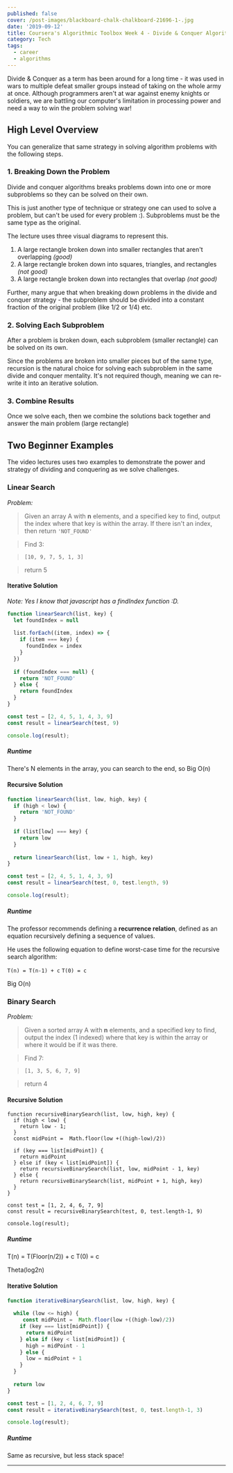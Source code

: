 ```yaml
---
published: false
cover: /post-images/blackboard-chalk-chalkboard-21696-1-.jpg
date: '2019-09-12'
title: Coursera's Algorithmic Toolbox Week 4 - Divide & Conquer Algorithms
category: Tech
tags:
  - career
  - algorithms
---
```

Divide & Conquer as a term has been around for a long time - it was used in wars to multiple defeat smaller groups instead of taking on the whole army at once. Although programmers aren't at war against enemy knights or soldiers, we are battling our computer's limitation in processing power and need a way to win the problem solving war!

## High Level Overview

You can generalize that same strategy in solving algorithm problems with the following steps.

### 1. Breaking Down the Problem

Divide and conquer algorithms breaks problems down into one or more subproblems so they can be solved on their own.

This is just another type of technique or strategy one can used to solve a problem, but can't be used for every problem :). Subproblems must be the same type as the original. 

The lecture uses three visual diagrams to represent this.
1. A large rectangle broken down into smaller rectangles that aren't overlapping *(good)*
1. A large rectangle broken down into squares, triangles, and rectangles *(not good)*
1. A large rectangle broken down into rectangles that overlap *(not good)*

Further, many argue that when breaking down problems in the divide and conquer strategy - the subproblem should be divided into a constant fraction of the original problem (like 1/2 or 1/4) etc.

### 2. Solving Each Subproblem

After a problem is broken down, each subproblem (smaller rectangle) can be solved on its own.

Since the problems are broken into smaller pieces but of the same type, recursion is the natural choice for solving each subproblem in the same divide and conquer mentality. It's not required though, meaning we can re-write it into an iterative solution.

### 3. Combine Results

Once we solve each, then we combine the solutions back together and answer the main problem (large rectangle)

## Two Beginner Examples

The video lectures uses two examples to demonstrate the power and strategy of dividing and conquering as we solve challenges.

### Linear Search

*Problem:*

> Given an array A with **n** elements, and a specified key to find, output the index where that key is within the array. If there isn't an index, then return `'NOT_FOUND'`

> Find 3:

> `[10, 9, 7, 5, 1, 3]`

> return 5

#### Iterative Solution

_Note: Yes I know that javascript has a findIndex function :D._

```javascript
function linearSearch(list, key) {
  let foundIndex = null
  
  list.forEach((item, index) => {
    if (item === key) {
      foundIndex = index
    }
  })
  
  if (foundIndex === null) {
    return 'NOT_FOUND'
  } else {
    return foundIndex
  }
}

const test = [2, 4, 5, 1, 4, 3, 9]
const result = linearSearch(test, 9)

console.log(result);
```

##### Runtime

There's N elements in the array, you can search to the end, so Big O(n)

#### Recursive Solution

```javascript
function linearSearch(list, low, high, key) {
  if (high < low) { 
    return 'NOT_FOUND'
  }
  
  if (list[low] === key) {
    return low
  }
  
  return linearSearch(list, low + 1, high, key)
}

const test = [2, 4, 5, 1, 4, 3, 9]
const result = linearSearch(test, 0, test.length, 9)

console.log(result);
```

##### Runtime

The professor recommends defining a **recurrence relation**, defined as an equation recursively defining a sequence of values.

He uses the following equation to define worst-case time for the recursive search algorithm:

`T(n) = T(n-1) + c`
`T(0) = c`

Big O(n)

### Binary Search

*Problem:*

> Given a sorted array A with **n** elements, and a specified key to find, output the index (1 indexed) where that key is within the array or where it would be if it was there.

> Find 7:

> `[1, 3, 5, 6, 7, 9]`

> return 4


#### Recursive Solution

```
function recursiveBinarySearch(list, low, high, key) {
  if (high < low) {
    return low - 1;
  }
  const midPoint =  Math.floor(low +((high-low)/2))
  
  if (key === list[midPoint]) {
    return midPoint
  } else if (key < list[midPoint]) {
    return recursiveBinarySearch(list, low, midPoint - 1, key)
  } else {
    return recursiveBinarySearch(list, midPoint + 1, high, key) 
  }
}

const test = [1, 2, 4, 6, 7, 9]
const result = recursiveBinarySearch(test, 0, test.length-1, 9)

console.log(result);
```

##### Runtime

T(n) = T(Floor(n/2)) + c
T(0) = c

Theta(log2n)

#### Iterative Solution

```javascript
function iterativeBinarySearch(list, low, high, key) {
  
  while (low <= high) {
     const midPoint =  Math.floor(low +((high-low)/2))
    if (key === list[midPoint]) {
      return midPoint
    } else if (key < list[midPoint]) {
      high = midPoint - 1
    } else {
      low = midPoint + 1
    }
  }
  
  return low
}

const test = [1, 2, 4, 6, 7, 9]
const result = iterativeBinarySearch(test, 0, test.length-1, 3)

console.log(result);
```

##### Runtime

Same as recursive, but less stack space!

---







